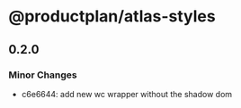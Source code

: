 # @productplan/atlas-styles

## 0.2.0

### Minor Changes

- c6e6644: add new wc wrapper without the shadow dom

